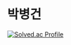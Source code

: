# 박병건

[![Solved.ac Profile](http://mazassumnida.wtf/api/v2/generate_badge?boj=inu519)](https://solved.ac/inu519/)
